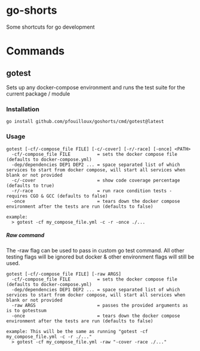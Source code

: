 # go-shorts

Some shortcuts for go development

# Commands

## gotest

Sets up any docker-compose environment and runs the test suite for the current package / module

### Installation

```shell
go install github.com/pfouilloux/goshorts/cmd/gotest@latest
```

### Usage

```shell
gotest [-cf/-compose_file FILE] [-c/-cover] [-r/-race] [-once] <PATH>
  -cf/-compose_file FILE          = sets the docker compose file (defaults to docker-compose.yml)
  -dep/dependencies DEP1 DEP2 ... = space separated list of which services to start from docker compose, will start all services when blank or not provided 
  -c/-cover                       = show code coverage percentage (defaults to true)
  -r/-race                        = run race condition tests - requires CGO & GCC (defaults to false)
  -once                           = tears down the docker compose environment after the tests are run (defaults to false)

example: 
  > gotest -cf my_compose_file.yml -c -r -once ./...
```

##### Raw command

The -raw flag can be used to pass in custom go test command. All other testing flags will be ignored but docker & other environment flags will still
be used.

```shell
gotest [-cf/-compose_file FILE] [-raw ARGS]
  -cf/-compose_file FILE          = sets the docker compose file (defaults to docker-compose.yml)
  -dep/dependencies DEP1 DEP2 ... = space separated list of which services to start from docker compose, will start all services when blank or not provided
  -raw ARGS                       = passes the provided arguments as is to gotestsum
  -once                           = tears down the docker compose environment after the tests are run (defaults to false)
  
example: This will be the same as running "gotest -cf my_compose_file.yml -c -r ./..."
  > gotest -cf my_compose_file.yml -raw "-cover -race ./..."
```